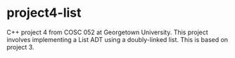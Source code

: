 # project4-list
C++ project 4 from COSC 052 at Georgetown University. This project involves implementing a List ADT using a doubly-linked list. This is based on project 3.
